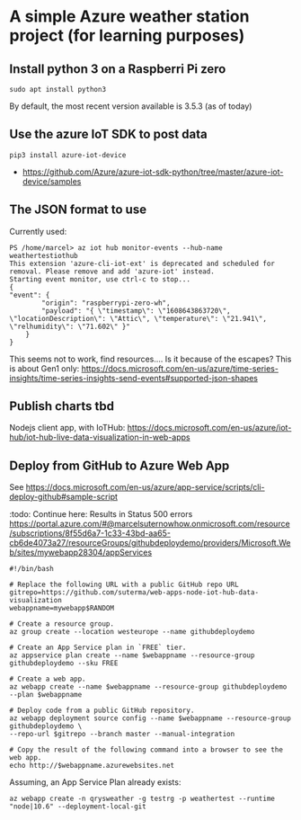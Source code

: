 # A simple Azure weather station project (for learning purposes)

## Install python 3 on a Raspberri Pi zero

    sudo apt install python3

By default, the most recent version available is 3.5.3 (as of today)

## Use the azure IoT SDK to post data

    pip3 install azure-iot-device


 - https://github.com/Azure/azure-iot-sdk-python/tree/master/azure-iot-device/samples
 
## The JSON format to use

Currently used: 

    PS /home/marcel> az iot hub monitor-events --hub-name weathertestiothub
    This extension 'azure-cli-iot-ext' is deprecated and scheduled for removal. Please remove and add 'azure-iot' instead.
    Starting event monitor, use ctrl-c to stop...
    {
    "event": {
            "origin": "raspberrypi-zero-wh",
            "payload": "{ \"timestamp\": \"1608643863720\", \"locationDescription\": \"Attic\", \"temperature\": \"21.941\", \"relhumidity\": \"71.602\" }"
        }
    }
    

This seems not to work, find resources....
Is it because of the escapes?
This is about Gen1 only: https://docs.microsoft.com/en-us/azure/time-series-insights/time-series-insights-send-events#supported-json-shapes

## Publish charts tbd

Nodejs client app, with IoTHub: https://docs.microsoft.com/en-us/azure/iot-hub/iot-hub-live-data-visualization-in-web-apps

## Deploy from GitHub to Azure Web App
See https://docs.microsoft.com/en-us/azure/app-service/scripts/cli-deploy-github#sample-script

:todo: Continue here: Results in Status 500 errors
https://portal.azure.com/#@marcelsuternowhow.onmicrosoft.com/resource/subscriptions/8f55d6a7-1c33-43bd-aa65-cb6de4073a27/resourceGroups/githubdeploydemo/providers/Microsoft.Web/sites/mywebapp28304/appServices

    #!/bin/bash
    
    # Replace the following URL with a public GitHub repo URL
    gitrepo=https://github.com/suterma/web-apps-node-iot-hub-data-visualization
    webappname=mywebapp$RANDOM
    
    # Create a resource group.
    az group create --location westeurope --name githubdeploydemo
    
    # Create an App Service plan in `FREE` tier.
    az appservice plan create --name $webappname --resource-group githubdeploydemo --sku FREE
    
    # Create a web app.
    az webapp create --name $webappname --resource-group githubdeploydemo --plan $webappname
    
    # Deploy code from a public GitHub repository. 
    az webapp deployment source config --name $webappname --resource-group githubdeploydemo \
    --repo-url $gitrepo --branch master --manual-integration
    
    # Copy the result of the following command into a browser to see the web app.
    echo http://$webappname.azurewebsites.net


Assuming, an App Service Plan already exists:
    
    az webapp create -n qrysweather -g testrg -p weathertest --runtime "node|10.6" --deployment-local-git
